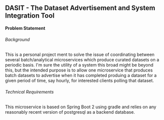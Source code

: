 ## DASIT - The Dataset Advertisement and System Integration Tool
#### Problem Statement
###### Background
This is a personal project ment to solve the issue of coordinating between several batch/analytical microservices which produce curated datasets on a periodic basis.  I'm sure the utility of a system this broad might be beyond this, but the intended purpose is to allow one microservice that produces batch datasets to advertise when it has completed produing a dataset for a given period of time, say hourly, for interested clients polling that dataset.

###### Technical Requirements
This microservice is based on Spring Boot 2 using gradle and relies on any reasonably recent version of postgresql as a backend database.

